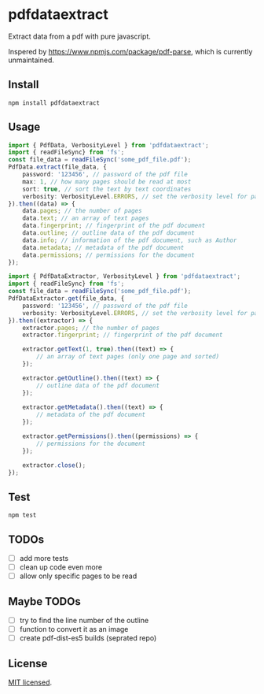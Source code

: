 # pdfdataextract

Extract data from a pdf with pure javascript.

Inspered by https://www.npmjs.com/package/pdf-parse, which is currently unmaintained.

## Install

`npm install pdfdataextract`

## Usage

```ts
import { PdfData, VerbosityLevel } from 'pdfdataextract';
import { readFileSync} from 'fs';
const file_data = readFileSync('some_pdf_file.pdf');
PdfData.extract(file_data, {
	password: '123456', // password of the pdf file
	max: 1, // how many pages should be read at most
	sort: true, // sort the text by text coordinates
	verbosity: VerbosityLevel.ERRORS, // set the verbosity level for parsing
}).then((data) => {
	data.pages; // the number of pages
	data.text; // an array of text pages
	data.fingerprint; // fingerprint of the pdf document
	data.outline; // outline data of the pdf document
	data.info; // information of the pdf document, such as Author
	data.metadata; // metadata of the pdf document
	data.permissions; // permissions for the document
});
```

```ts
import { PdfDataExtractor, VerbosityLevel } from 'pdfdataextract';
import { readFileSync} from 'fs';
const file_data = readFileSync('some_pdf_file.pdf');
PdfDataExtractor.get(file_data, {
	password: '123456', // password of the pdf file
	verbosity: VerbosityLevel.ERRORS, // set the verbosity level for parsing
}).then((extractor) => {
	extractor.pages; // the number of pages
	extractor.fingerprint; // fingerprint of the pdf document

	extractor.getText(1, true).then((text) => {
		// an array of text pages (only one page and sorted)
	});

	extractor.getOutline().then((text) => {
		// outline data of the pdf document
	});
	
	extractor.getMetadata().then((text) => {
		// metadata of the pdf document
	});

	extractor.getPermissions().then((permissions) => {
		// permissions for the document
	});

	extractor.close();
});
```

## Test

`npm test`

## TODOs

- [ ] add more tests
- [ ] clean up code even more
- [ ] allow only specific pages to be read

## Maybe TODOs

- [ ] try to find the line number of the outline
- [ ] function to convert it as an image
- [ ] create pdf-dist-es5 builds (seprated repo)

## License

[MIT licensed](/LICENSE).
